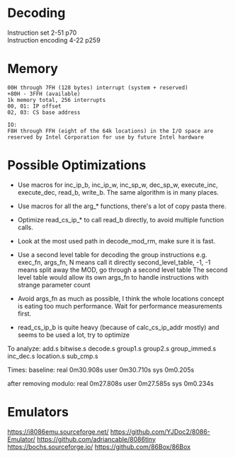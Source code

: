 Decoding
========

Instruction set 2-51 p70  
Instruction encoding 4-22 p259

Memory
======

```
00H through 7FH (128 bytes) interrupt (system + reserved)
+80H - 3FFH (available)
1k memory total, 256 interrupts
00, 01: IP offset
02, 03: CS base address
```

```
IO:
F8H through FFH (eight of the 64k locations) in the I/O space are reserved by Intel Corporation for use by future Intel hardware
```

Possible Optimizations
======================

- Use macros for inc_ip_b, inc_ip_w, inc_sp_w, dec_sp_w, execute_inc, execute_dec, read_b, write_b. The same algorithm is in many places.
- Use macros for all the arg_* functions, there's a lot of copy pasta there.
- Optimize read_cs_ip_* to call read_b directly, to avoid multiple function calls.
- Look at the most used path in decode_mod_rm, make sure it is fast.

- Use a second level table for decoding the group instructions
  e.g. exec_fn, args_fn, N           means call it directly
       second_level_table, -1, -1   means split away the MOD, go through a second level table
  The second level table would allow its own args_fn to handle instructions with strange parameter count

- Avoid args_fn as much as possible, I think the whole locations concept is eating too much performance.
  Wait for performance measurements first.
- read_cs_ip_b is quite heavy (because of calc_cs_ip_addr mostly) and seems to be used a lot, try to optimize

To analyze:
add.s
bitwise.s
decode.s
group1.s
group2.s
group_immed.s
inc_dec.s
location.s
sub_cmp.s

Times:
baseline:
real    0m30.908s
user    0m30.710s
sys     0m0.205s

after removing modulo:
real    0m27.808s
user    0m27.585s
sys     0m0.234s

Emulators
=========

https://i8086emu.sourceforge.net/
https://github.com/YJDoc2/8086-Emulator/
https://github.com/adriancable/8086tiny
https://bochs.sourceforge.io/
https://github.com/86Box/86Box
